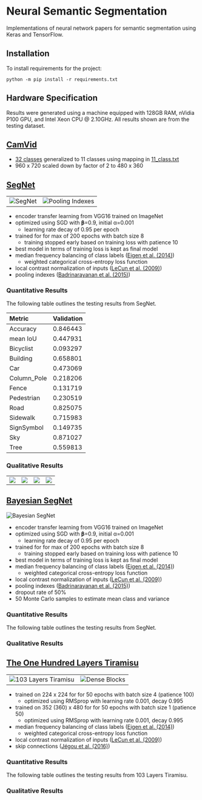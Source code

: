 # Neural Semantic Segmentation

Implementations of neural network papers for semantic segmentation using Keras
and TensorFlow.

## Installation

To install requirements for the project:

```shell
python -m pip install -r requirements.txt
```

## Hardware Specification

Results were generated using a machine equipped with  128GB RAM, nVidia P100
GPU, and Intel Xeon CPU @ 2.10GHz. All results shown are from the testing
dataset.

## [CamVid][]

-   [32 classes][32-class] generalized to 11 classes using mapping in [11_class.txt](11_class.txt)
-   960 x 720 scaled down by factor of 2 to 480 x 360

[CamVid]: http://mi.eng.cam.ac.uk/research/projects/VideoRec/CamVid/
[32-class]: http://mi.eng.cam.ac.uk/research/projects/VideoRec/CamVid/#ClassLabels

## [SegNet][Badrinarayanan et al. (2015)]

<table>
  <tr>
    <td>
      <img alt="SegNet" src="https://user-images.githubusercontent.com/2184469/45845186-1118b080-bcea-11e8-967f-d1d0b9d93bb8.png" />
    </td>
    <td>
      <img alt="Pooling Indexes" src="https://user-images.githubusercontent.com/2184469/45845185-1118b080-bcea-11e8-8fb3-82ebb3f15ea6.png" />
    </td>
  </tr>
</table>

-   encoder transfer learning from VGG16 trained on ImageNet
-   optimized using SGD with 𝛃=0.9, initial α=0.001
    -   learning rate decay of 0.95 per epoch
-   trained for for max of 200 epochs with batch size 8
    -   training stopped early based on training loss with patience 10
-   best model in terms of training loss is kept as final model
-   median frequency balancing of class labels ([Eigen et al. (2014)][])
    -   weighted categorical cross-entropy loss function
-   local contrast normalization of inputs ([LeCun et al. (2009)][])
-   pooling indexes ([Badrinarayanan et al. (2015)][])

### Quantitative Results

The following table outlines the testing results from SegNet.

| Metric      | Validation |
|:------------|:-----------|
| Accuracy    | 0.846443
| mean IoU    | 0.447931
| Bicyclist   | 0.093297
| Building    | 0.658801
| Car         | 0.473069
| Column_Pole | 0.218206
| Fence       | 0.131719
| Pedestrian  | 0.230519
| Road        | 0.825075
| Sidewalk    | 0.715983
| SignSymbol  | 0.149735
| Sky         | 0.871027
| Tree        | 0.559813

### Qualitative Results

<table>
  <tr>
    <td>
      <img src="https://user-images.githubusercontent.com/2184469/45915621-8c2eb380-be1d-11e8-825e-764e9ebab4c5.png" />
    </td>
    <td>
      <img src="https://user-images.githubusercontent.com/2184469/45915622-8cc74a00-be1d-11e8-9366-0c4670fcc678.png" />
    </td>
    <td>
      <img src="https://user-images.githubusercontent.com/2184469/45915623-8cc74a00-be1d-11e8-9fc0-e2d82e331a41.png" />
    </td>
    <td>
      <img src="https://user-images.githubusercontent.com/2184469/45915624-8cc74a00-be1d-11e8-917b-44ef09082f6f.png" />
    </td>
  </tr>
</table>



## [Bayesian SegNet][Kendall et al. (2015)]

![Bayesian SegNet](https://user-images.githubusercontent.com/2184469/45915765-7bcc0800-be20-11e8-87cf-4d778b1b3837.png)

-   encoder transfer learning from VGG16 trained on ImageNet
-   optimized using SGD with 𝛃=0.9, initial α=0.001
    -   learning rate decay of 0.95 per epoch
-   trained for for max of 200 epochs with batch size 8
    -   training stopped early based on training loss with patience 10
-   best model in terms of training loss is kept as final model
-   median frequency balancing of class labels ([Eigen et al. (2014)][])
    -   weighted categorical cross-entropy loss function
-   local contrast normalization of inputs ([LeCun et al. (2009)][])
-   pooling indexes ([Badrinarayanan et al. (2015)][])
-   dropout rate of 50%
-   50 Monte Carlo samples to estimate mean class and variance

### Quantitative Results

The following table outlines the testing results from SegNet.

### Qualitative Results



## [The One Hundred Layers Tiramisu][Jégou et al. (2016)]

<table>
  <tr>
    <td>
        <img alt="103 Layers Tiramisu" src="https://user-images.githubusercontent.com/2184469/45852685-a88bfc80-bd06-11e8-9ea1-9044144b1442.png">
    </td>
    <td>
        <img alt="Dense Blocks" src="https://user-images.githubusercontent.com/2184469/45852691-aa55c000-bd06-11e8-865b-b852485b40af.png">
    </td>
  </tr>
</table>

-   trained on 224 x 224 for for 50 epochs with batch size 4 (patience 100)
    -   optimized using RMSprop with learning rate 0.001, decay 0.995
-   trained on 352 (360) x 480 for for 50 epochs with batch size 1 (patience 50)
    -   optimized using RMSprop with learning rate 0.001, decay 0.995
-   median frequency balancing of class labels ([Eigen et al. (2014)][])
    -   weighted categorical cross-entropy loss function
-   local contrast normalization of inputs ([LeCun et al. (2009)][])
-   skip connections ([Jégou et al. (2016)][])

### Quantitative Results

The following table outlines the testing results from 103 Layers Tiramisu.

### Qualitative Results


<!--
## [Bayesian Tiramisu][Kendall et al. (2017)]

### Quantitative Results

The following table outlines the testing results from SegNet.

### Qualitative Results
 -->

<!-- References -->

[LeCun et al. (2009)]: http://yann.lecun.com/exdb/publis/pdf/jarrett-iccv-09.pdf
[Eigen et al. (2014)]: https://arxiv.org/abs/1411.4734
[Badrinarayanan et al. (2015)]: https://arxiv.org/pdf/1511.00561.pdf
[Kendall et al. (2015)]: https://arxiv.org/abs/1511.02680
[Jégou et al. (2016)]: https://arxiv.org/abs/1611.09326
[Kendall et al. (2017)]: http://papers.nips.cc/paper/7141-what-uncertainties-do-we-need-in-bayesian-deep-learning-for-computer-vision
